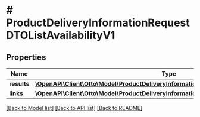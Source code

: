 # # ProductDeliveryInformationRequestDTOListAvailabilityV1

## Properties

Name | Type | Description | Notes
------------ | ------------- | ------------- | -------------
**results** | [**\OpenAPI\Client\Otto\Model\ProductDeliveryInformationRequestDTOAvailabilityV1[]**](ProductDeliveryInformationRequestDTOAvailabilityV1.md) | Response |
**links** | [**\OpenAPI\Client\Otto\Model\ProductDeliveryInformationRequestDTOListAvailabilityV1Links**](ProductDeliveryInformationRequestDTOListAvailabilityV1Links.md) |  | [optional]

[[Back to Model list]](../../README.md#models) [[Back to API list]](../../README.md#endpoints) [[Back to README]](../../README.md)
